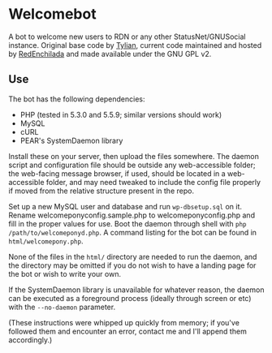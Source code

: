# Welcomebot
A bot to welcome new users to RDN or any other StatusNet/GNUSocial instance. 
Original base code by [Tylian](https://github.com/Tylian), current code 
maintained and hosted by [RedEnchilada](https://github.com/RedEnchilada) and 
made available under the GNU GPL v2.

## Use
The bot has the following dependencies:
* PHP (tested in 5.3.0 and 5.5.9; similar versions should work)
* MySQL
* cURL
* PEAR's SystemDaemon library

Install these on your server, then upload the files somewhere. The daemon 
script and configuration file should be outside any web-accessible folder; the 
web-facing message browser, if used, should be located in a web-accessible 
folder, and may need tweaked to include the config file properly if moved from 
the relative structure present in the repo.

Set up a new MySQL user and database and run `wp-dbsetup.sql` on it. Rename 
welcomeponyconfig.sample.php to welcomeponyconfig.php and fill in the proper 
values for use. Boot the daemon through shell with `php 
/path/to/welcomeponyd.php`. A command listing for the bot can be found in 
`html/welcomepony.php`.

None of the files in the `html/` directory are needed to run the daemon, and 
the directory may be omitted if you do not wish to have a landing page for the 
bot or wish to write your own.

If the SystemDaemon library is unavailable for whatever reason, the daemon can 
be executed as a foreground process (ideally through screen or etc) with the 
`--no-daemon` parameter.

(These instructions were whipped up quickly from memory; if you've followed 
them and encounter an error, contact me and I'll append them accordingly.)
